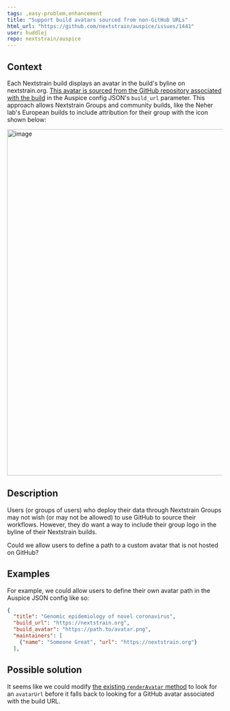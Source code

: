 ```yaml
---
tags: ,easy-problem,enhancement
title: "Support build avatars sourced from non-GitHub URLs"
html_url: "https://github.com/nextstrain/auspice/issues/1441"
user: huddlej
repo: nextstrain/auspice
---
```


## Context

Each Nextstrain build displays an avatar in the build's byline on nextstrain.org. [This avatar is sourced from the GitHub repository associated with the build](https://github.com/nextstrain/auspice/blob/a0e9080dcd61249f24f6c822dfcf6478e4e07ac2/src/components/info/byline.js#L36-L51) in the Auspice config JSON's `build_url` parameter. This approach allows Nextstrain Groups and community builds, like the Neher lab's European builds to include attribution for their group with the icon shown below:

<img width="808" alt="image" src="https://user-images.githubusercontent.com/85372/147007302-882f862b-b59e-45a0-b909-b63db2a7de0a.png">

## Description

Users (or groups of users) who deploy their data through Nextstrain Groups may not wish (or may not be allowed) to use GitHub to source their workflows. However, they do want a way to include their group logo in the byline of their Nextstrain builds.

Could we allow users to define a path to a custom avatar that is not hosted on GitHub?

## Examples

For example, we could allow users to define their own avatar path in the Auspice JSON config like so:

```json
{
  "title": "Genomic epidemiology of novel coronavirus",
  "build_url": "https://nextstrain.org",
  "build_avatar": "https://path.to/avatar.png",
  "maintainers": [
    {"name": "Someone Great", "url": "https://nextstrain.org"}
  ],
```

## Possible solution

It seems like we could modify [the existing `renderAvatar` method](https://github.com/nextstrain/auspice/blob/a0e9080dcd61249f24f6c822dfcf6478e4e07ac2/src/components/info/byline.js#L36-L51) to look for an `avatarUrl` before it falls back to looking for a GitHub avatar associated with the build URL.